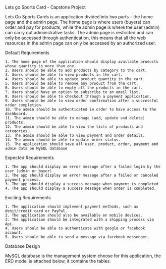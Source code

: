 Lets go Sports Card  - Capstone Project 


Lets Go Sports Cards is an application divided into two parts – the home page and the admin page. The home page is where users (buyers) can order and pay for products, while the admin page is where the user (admin) can carry out administrative tasks. The admin page is restricted and can only be accessed through authentication, this means that all the web resources in the admin page can only be accessed by an authorized user. 


Default Requirements

    1. The home page of the application should display available products whose quantity is more than one. 
    2. Users should be able to add products by category to the cart. 
    3. Users should be able to view products in the cart. 
    4. Users should be able to update product quantity in the cart. 
    5. Users should be able to remove any product from the cart. 
    6. Users should be able to empty all the products in the cart. 
    7. Users should have an option to subscribe to an email list. 
    8. Users should be able to checkout through a payment application. 
    9. Users should be able to view order confirmation after a successful order completion. 
    10. The admin should be authenticated in order to have access to the dashboard. 
    11. The admin should be able to manage (add, update and delete) products. 
    12. The admin should be able to view the lists of products and categories.  
    13. The admin should be able to view payment and order details. 
    14. The admin should be able to update order status. 
    15. The application should save all user, product, order, payment and admin data on MySQL database

Expected Requirements

    1. The app should display an error message after a failed login by the user (admin or buyer)
    2. The app should display an error message after a failed or canceled payment process.
    3. The app should display a success message when payment is completed
    4. The app should display a success message when order is completed.

Exciting Requirements

    1. The application should implement payment methods, such as debit/credit card or PayPal.
    2. The application should also be available on mobile devices.
    3. The application should be integrated with a shipping process via Api.
    4. Users should be able to authenticate with google or facebook account.
    5. Users should be able to send a message via facebook messenger.

Database Design

MySQL database is the management system choose for this application, the ERD model is attached below,  it contains the tables:
